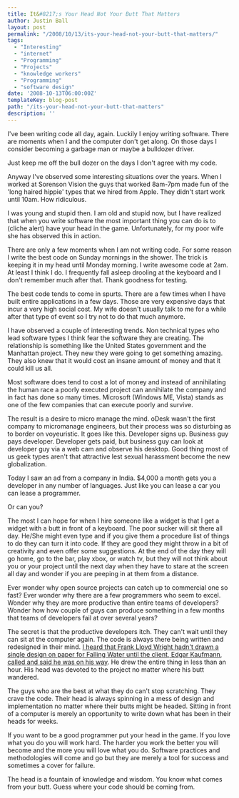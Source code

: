 ```yaml
---
title: It&#8217;s Your Head Not Your Butt That Matters
author: Justin Ball
layout: post
permalink: "/2008/10/13/its-your-head-not-your-butt-that-matters/"
tags:
  - "Interesting"
  - "internet"
  - "Programming"
  - "Projects"
  - "knowledge workers"
  - "Programming"
  - "software design"
date: '2008-10-13T06:00:00Z'
templateKey: blog-post
path: "/its-your-head-not-your-butt-that-matters"
description: ''
---
```


I've been writing code all day, again. Luckily I enjoy writing software. There are moments when I and the computer don't get along. On those days I consider becoming a garbage man or maybe a bulldozer driver.

Just keep me off the bull dozer on the days I don't agree with my code.

Anyway I've observed some interesting situations over the years. When I worked at Sorenson Vision the guys that worked 8am-7pm made fun of the 'long haired hippie' types that we hired from Apple. They didn't start work until 10am. How ridiculous.

I was young and stupid then. I am old and stupid now, but I have realized that when you write software the most important thing you can do is to (cliche alert) have your head in the game. Unfortunately, for my poor wife she has observed this in action.

There are only a few moments when I am not writing code. For some reason I write the best code on Sunday mornings in the shower. The trick is keeping it in my head until Monday morning. I write awesome code at 2am. At least I think I do. I frequently fall asleep drooling at the keyboard and I don't remember much after that. Thank goodness for testing.

The best code tends to come in spurts. There are a few times when I have built entire applications in a few days. Those are very expensive days that incur a very high social cost. My wife doesn't usually talk to me for a while after that type of event so I try not to do that much anymore.

I have observed a couple of interesting trends. Non technical types who lead software types I think fear the software they are creating. The relationship is something like the United States government and the Manhattan project. They new they were going to get something amazing. They also knew that it would cost an insane amount of money and that it could kill us all.

Most software does tend to cost a lot of money and instead of annihilating the human race a poorly executed project can annihilate the company and in fact has done so many times. Microsoft (Windows ME, Vista) stands as one of the few companies that can execute poorly and survive.

The result is a desire to micro manage the mind. oDesk wasn't the first company to micromanage engineers, but their process was so disturbing as to border on voyeuristic. It goes like this. Developer signs up. Business guy pays developer. Developer gets paid, but business guy can look at developer guy via a web cam and observe his desktop. Good thing most of us geek types aren't that attractive lest sexual harassment become the new globalization.

Today I saw an ad from a company in India. $4,000 a month gets you a developer in any number of languages. Just like you can lease a car you can lease a programmer.

Or can you?

The most I can hope for when I hire someone like a widget is that I get a widget with a butt in front of a keyboard. The poor sucker will sit there all day. He/She might even type and if you give them a procedure list of things to do they can turn it into code. If they are good they might throw in a bit of creativity and even offer some suggestions. At the end of the day they will go home, go to the bar, play xbox, or watch tv, but they will not think about you or your project until the next day when they have to stare at the screen all day and wonder if you are peeping in at them from a distance.

Ever wonder why open source projects can catch up to commercial one so fast? Ever wonder why there are a few programmers who seem to excel. Wonder why they are more productive than entire teams of developers? Wonder how how couple of guys can produce something in a few months that teams of developers fail at over several years?

The secret is that the productive developers itch. They can't wait until they can sit at the computer again. The code is always there being written and redesigned in their mind. [I heard that Frank Lloyd Wright hadn't drawn a single design on paper for Falling Water until the client, Edgar Kaufmann, called and said he was on his way][1]. He drew the entire thing in less than an hour. His head was devoted to the project no matter where his butt wandered.

 [1]: http://www.wpconline.org/fallingwater/building/chronology.htm

The guys who are the best at what they do can't stop scratching. They crave the code. Their head is always spinning in a mess of design and implementation no matter where their butts might be headed. Sitting in front of a computer is merely an opportunity to write down what has been in their heads for weeks.

If you want to be a good programmer put your head in the game. If you love what you do you will work hard. The harder you work the better you will become and the more you will love what you do. Software practices and methodologies will come and go but they are merely a tool for success and sometimes a cover for failure.

The head is a fountain of knowledge and wisdom. You know what comes from your butt. Guess where your code should be coming from.
